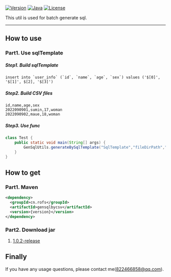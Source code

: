 
[![Version](https://img.shields.io/badge/Version-1.0.2-ff69b4)](https://github.com/maue-opensource/gensqlbycsv/releases)
[![Java](https://img.shields.io/badge/Java-1.8%2B-green)](https://www.openlogic.com/openjdk-downloads)
[![License](https://img.shields.io/badge/License-MIT-green)](https://opensource.org/licenses/MIT)

This util is used for batch generate sql.

---

## How to use

### Part1. Use sqlTemplate

##### Step1. Build sqlTemplate

```mysql
insert into `user_info` (`id`, `name`, `age`, `sex`) values ('$[0]', '$[1]', $[2], '$[3]')
```

##### Step2. Build CSV files

```csv
id,name,age,sex
2022090901,sumin,17,woman
2022090902,maue,18,woman
```

##### Step3. Use func

```Java
class Test {
    public static void main(String[] args) {
        GenSqlUtils.generateBySqlTemplate("SqlTemplate","fileDirPath","dataFileName");        
    }
}
```

## How to get

### Part1. Maven

```xml
<dependency>
  <groupId>cn.rofs</groupId>
  <artifactId>gensqlbycsv</artifactId>
  <version>{version}</version>
</dependency>
```

### Part2. Download jar

1. [1.0.2-release](https://github.com/maue-opensource/gensqlbycsv/releases/download/v1.0.2/gensqlbycsv-1.0.2.jar)

[//]: # (2. [1.0.1-release]&#40;https://github.com/maue-opensource/gensqlbycsv/releases/download/v1.0.1/gensqlbycsv-1.0.1.jar&#41;)

## Finally

If you have any usage questions, please contact me(<822466858@qq.com>).